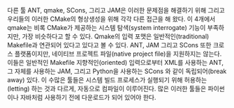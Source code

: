 다른 툴 ANT, qmake, SCons, 그리고 JAM은 이러한 문제점을 해결하기 위해 그리고 우리들의 이러한 CMake의 형상생성을 위해 각각 다른 접근을 해 왔다. 이 4개에서 qmake는 비록 CMake가 제공하는 시스템 탐색(system interrogate) 기능이 부족하지만, 가장 비슷하다고 할 수 있다. Qmake의 입력 포맷은 일반적인(traditional) Makefile과 연관되어 있다고 있다고 볼 수 있다. ANT, JAM 그리고 SCons 또한 크로스 플랫폼이지만, 네이티브 프로젝트 파일(native project file)을 지원하지는 않는다. 이들은 일반적인 Makefile 지향적인(oriented) 입력으로부터 XML를 사용하는 ANT, 그 자체를 사용하는 JAM, 그리고 Python을 사용하는 SCons 와 같이 독립되어(break away) 있다. 이 수많은 툴들은 시스템 빌드 프로세스가 실행되기 위해 허용하는(letting) 하는 것과 다르게, 자동으로 컴파일이 이루어진다. 많은 이러한 툴들은 파이썬이나 자바처럼 사용하기 전에 다운로드가 되어 있어야 한다.